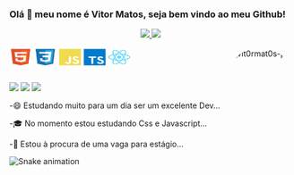 ### Olá 👋 meu nome é Vitor Matos, seja bem vindo ao meu Github!

<div align="center">
  <a href="https://github.com/vit0rmat0s">
  <img height="130em" src="https://github-readme-stats.vercel.app/api?username=vit0rmat0s&amp;show_icons=true&amp;theme=midnight-purple&amp;include_all_commits=true&amp;count_private=true" style="max-width: 100%;">
  <img height="130em" src="https://github-readme-stats.vercel.app/api/top-langs/?username=vit0rmat0s&amp;layout=compact&amp;langs_count=7&amp;theme=midnight-purple" style="max-width: 100%;">
</a></div>

<div style="display: inline_block"><br>
   <img align="center" alt="vit0rmat0s-HTML" height="30" width="40" src="https://raw.githubusercontent.com/devicons/devicon/master/icons/html5/html5-original.svg">
  <img align="center" alt="vit0rmat0s-CSS" height="30" width="40" src="https://raw.githubusercontent.com/devicons/devicon/master/icons/css3/css3-original.svg">
  <img align="center" alt="vit0rmat0s-Js" height="30" width="40" src="https://raw.githubusercontent.com/devicons/devicon/master/icons/javascript/javascript-plain.svg">
  <img align="center" alt="vit0rmat0s-Ts" height="30" width="40" src="https://raw.githubusercontent.com/devicons/devicon/master/icons/typescript/typescript-plain.svg">
  <img align="center" alt="vit0rmat0s-React" height="30" width="40" src="https://raw.githubusercontent.com/devicons/devicon/master/icons/react/react-original.svg">
 <img align="right" alt="vit0rmat0s-pic" height="150" style="border-radius:50px;"
       src="https://share-cdn.picrew.me/shareImg/org/202203/94097_RcFWCUjL.png?width=676&height=676">
</div>
  
  ##
  
  <div> 
  
  <a href="https://instagram.com/vit0rmat0s" target="_blank"><img src="https://img.shields.io/badge/-Instagram-%23E4405F?style=for-the-badge&logo=instagram&logoColor=white" target="_blank"></a>
  <a href = "mailto:vitor.maatos@gmail.com"><img src="https://img.shields.io/badge/-Gmail-%23333?style=for-the-badge&logo=gmail&logoColor=white" target="_blank"></a>
  <a href="https://www.linkedin.com/in/vit0rmat0s" target="_blank"><img src="https://img.shields.io/badge/-LinkedIn-%230077B5?style=for-the-badge&logo=linkedin&logoColor=white" target="_blank"></a> 
 
 
</div>

  <p>-😄 Estudando muito para um dia ser um excelente Dev...</p>
  
  <p>-🎓 No momento estou estudando Css e Javascript...</p>
  <p>-🧲 Estou à procura de uma vaga para estágio...</p>


![Snake animation](https://github.com/vit0rmat0s/vit0rmat0s/blob/output/github-contribution-grid-snake.svg)
 
